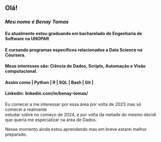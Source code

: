 ## Olá!

### ***Meu nome é Benay Tomas***
#### Eu atualmente estou graduando em bacharelado de Engenharia de Software na UNOPAR
#### E cursando programas específicos relacionados a Data Science na Coursera.  

#### Meus interesses são: Ciência de Dados, Scripts, Automação e Visão computacional.
#### Assim como | **Python** | **R** | **SQL** | **Bash** | **Git** |  
#### Linkedin: linkedin.com/in/benay-tomas/

Eu comecei a me interessar por essa área por volta de 2023 mas só comecei a realmente  
estudar sobre no começo de 2024, e por volta da metade do mesmo decidi que queria me especializar na área de Dados.

Nesse momento ainda estou aprendendo mas em breve estarei melhor preparado.
